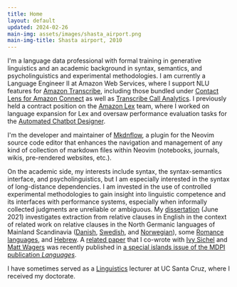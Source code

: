 ```yaml
---
title: Home
layout: default
updated: 2024-02-26
main-img: assets/images/shasta_airport.png
main-img-title: Shasta airport, 2010
---
```


I'm a language data professional with formal training in generative linguistics and an academic background in syntax, semantics, and psycholinguistics and experimental methodologies. I am currently a Language Engineer II at Amazon Web Services, where I support NLU features for [Amazon Transcribe](https://aws.amazon.com/transcribe/), including those bundled under [Contact Lens for Amazon Connect](https://aws.amazon.com/connect/contact-lens/) as well as [Transcribe Call Analytics](https://aws.amazon.com/transcribe/call-analytics/). I previously held a contract position on the [Amazon Lex](https://aws.amazon.com/lex/) team, where I worked on language expansion for Lex and oversaw performance evaluation tasks for the [Automated Chatbot Designer](https://aws.amazon.com/lex/chatbot-designer/).

I'm the developer and maintainer of [Mkdnflow](https://github.com/jakewvincent/mkdnflow.nvim), a plugin for the Neovim source code editor that enhances the navigation and management of any kind of collection of markdown files within Neovim (notebooks, journals, wikis, pre-rendered websites, etc.).

On the academic side, my interests include syntax, the syntax-semantics interface, and psycholinguistics, but I am especially interested in the syntax of long-distance dependencies. I am invested in the use of controlled experimental methodologies to gain insight into linguistic competence and its interfaces with performance systems, especially when informally collected judgments are unreliable or ambiguous. My [dissertation](https://www.proquest.com/openview/760063f3ff8277bc8b1a19ca3f701e6e/) (June 2021) investigates extraction from relative clauses in English in the context of related work on relative clauses in the North Germanic languages of Mainland Scandinavia ([Danish](http://perso.ens-lyon.fr/jacques.jayez/Cours/Implicite/Dominance_and_PP_Erteschikshir1979.pdf), [Swedish](http://hdl.handle.net/2077/51985), and [Norwegian](https://doi.org/10.1353/lan.2019.0051)), some [Romance languages](http://157.138.8.12/jspui/bitstream/11707/136/1/Koster.Fest.pdf), and [Hebrew](https://doi.org/10.1162/ling_a_00275). A [related paper](https://www.mdpi.com/2226-471X/7/2/117) that I co-wrote with [Ivy Sichel](https://ivysichel.sites.ucsc.edu/) and [Matt Wagers](https://people.ucsc.edu/~mwagers) was recently published in [a special islands issue of the MDPI publication *Languages*](https://www.mdpi.com/journal/languages/special_issues/Recent_Advances_in_Research_on_Island_Phenomena).

I have sometimes served as a [Linguistics](https://ling.ucsc.edu) lecturer at UC Santa Cruz, where I received my doctorate. 
